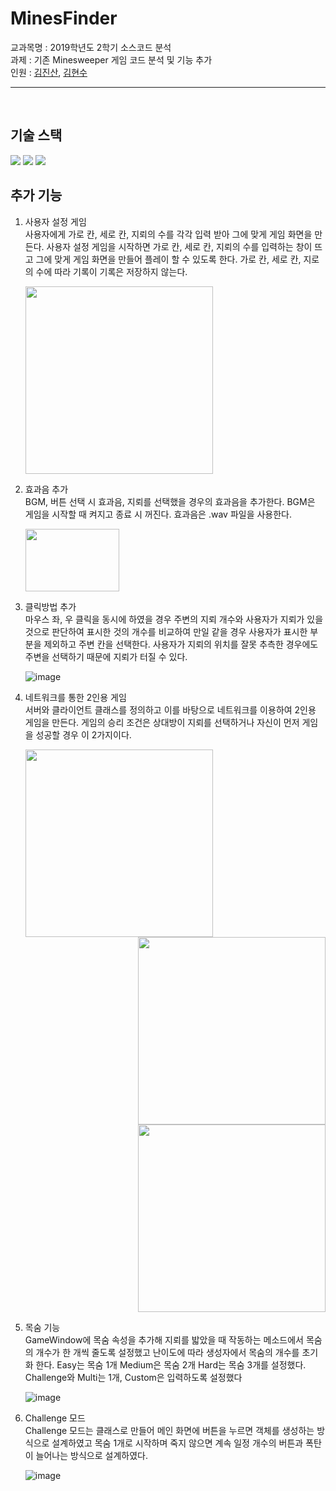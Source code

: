 # MinesFinder
교과목명 : 2019학년도 2학기 소스코드 분석   
과제 : 기존 Minesweeper 게임 코드 분석 및 기능 추가   
인원 : [김진산](https://github.com/lazybones1), [김현수](https://github.com/kimhyun5u)

---

<br/>

## 기술 스택
<img src="https://img.shields.io/badge/JAVA-1E8CBE?style=for-the-badge">
<img src="https://img.shields.io/badge/JAVA_SWING-1E8CBE?style=for-the-badge&logoColor=white">
<img src="https://img.shields.io/badge/Stan4J-1E8CBE?style=for-the-badge&logoColor=white">

<br/>

## 추가 기능
1. 사용자 설정 게임   
    사용자에게 가로 칸, 세로 칸, 지뢰의 수를 각각 입력 받아 그에 맞게 게임 화면을 만든다. 사용자 설정 게임을 시작하면 가로 칸, 세로 칸, 지뢰의 수를 입력하는 창이 뜨고 그에 맞게 게임 화면을 만들어 플레이 할 수 있도록 한다. 가로 칸, 세로 칸, 지로의 수에 따라 기록이 기록은 저장하지 않는다.   
    
    <img src="https://user-images.githubusercontent.com/53360337/203187506-98d48a13-2331-4747-b1d8-dd9f859db9ae.png" width="300px" height="300px">

2. 효과음 추가   
    BGM, 버튼 선택 시 효과음, 지뢰를 선택했을 경우의 효과음을 추가한다. BGM은 게임을 시작할 때 켜지고 종료 시 꺼진다. 효과음은 .wav 파일을 사용한다.

    <img src="https://user-images.githubusercontent.com/53360337/204255055-905f7053-5938-4fec-b847-b43a582997d2.png" width="150px" height="100px">


3. 클릭방법 추가   
    마우스 좌, 우 클릭을 동시에 하였을 경우 주변의 지뢰 개수와 사용자가 지뢰가 있을 것으로 판단하여 표시한 것의 개수를 비교하여 만일 같을 경우 사용자가 표시한 부분을 제외하고 주변 칸을 선택한다. 사용자가 지뢰의 위치를 잘못 추측한 경우에도 주변을 선택하기 때문에 지뢰가 터질 수 있다.

    ![image](https://user-images.githubusercontent.com/53360337/204255844-8589b3b8-edf9-4d0f-8a62-ccba53575499.png)

4. 네트워크를 통한 2인용 게임   
    서버와 클라이언트 클래스를 정의하고 이를 바탕으로 네트워크를 이용하여 2인용 게임을 만든다. 게임의 승리 조건은 상대방이 지뢰를 선택하거나 자신이 먼저 게임을 성공할 경우 이 2가지이다.

    <div style="overflow: hidden">

    <img src="https://user-images.githubusercontent.com/53360337/204256118-0e6c6308-872c-4093-a1e9-1ce28b9a8454.png" width="300px" height="300px" style="float: left;" />
        
    <img src="https://user-images.githubusercontent.com/53360337/204256213-101a87b6-871a-4742-b1a9-f16686278171.png" width="300px" height="300px" style="float: right;" />

    <img src="https://user-images.githubusercontent.com/53360337/204256816-5ac5ffaa-a511-489a-aef0-6e19218aaa6e.png" width="300px" height="300px" style="float: right;" />
    
    </div>


5. 목숨 기능   
    GameWindow에 목숨 속성을 추가해 지뢰를 밟았을 때 작동하는 메소드에서 목숨의 개수가 한 개씩 줄도록 설정했고 난이도에 따라 생성자에서 목숨의 개수를 초기화 한다. Easy는 목숨 1개 Medium은 목숨 2개 Hard는 목숨 3개를 설정했다. Challenge와 Multi는 1개, Custom은 입력하도록 설정했다

    ![image](https://user-images.githubusercontent.com/53360337/204257718-3acc4f21-2e2c-4da1-9f80-3c3c553fde3f.png)

6. Challenge 모드   
    Challenge 모드는 클래스로 만들어 메인 화면에 버튼을 누르면 객체를 생성하는 방식으로 설계하였고 목숨 1개로 시작하며 죽지 않으면 계속 일정 개수의 버튼과 폭탄이 늘어나는 방식으로 설계하였다.

    ![image](https://user-images.githubusercontent.com/53360337/204257598-6ef57d4c-0fd6-43e0-834f-b5c843952617.png)